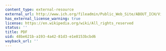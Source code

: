 ```yaml
---
content_type: external-resource
external_url: http://www.ich.org/fileadmin/Public_Web_Site/ABOUT_ICH/Vision/The_Future_of_ICH_-_Revised_2000.pdf
has_external_license_warning: true
license: https://en.wikipedia.org/wiki/All_rights_reserved
status: ''
title: PDF
uid: 48be621b-a193-4a42-81d3-e1e8153bcbd6
wayback_url: ''
---
```

